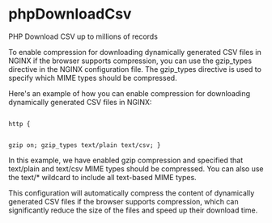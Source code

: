 # phpDownloadCsv
PHP Download CSV up to millions of records

To enable compression for downloading dynamically generated CSV files in NGINX if the browser supports compression, you can use the gzip_types directive in the NGINX configuration file. The gzip_types directive is used to specify which MIME types should be compressed.

Here's an example of how you can enable compression for downloading dynamically generated CSV files in NGINX:

<code>
http {

  gzip on;
  gzip_types text/plain text/csv;
}
</code>

In this example, we have enabled gzip compression and specified that text/plain and text/csv MIME types should be compressed. You can also use the text/* wildcard to include all text-based MIME types.

This configuration will automatically compress the content of dynamically generated CSV files if the browser supports compression, which can significantly reduce the size of the files and speed up their download time.
